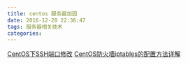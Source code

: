 ```yaml
---
title: centos 服务器加固
date: 2016-12-28 22:36:47
tags: 服务器相关技术
categories:
---
```


[CentOS下SSH端口修改](http://www.centoscn.com/CentOS/2013/0413/295.html)
[CentOS防火墙iptables的配置方法详解](http://www.111cn.net/sys/CentOS/53293.htm)